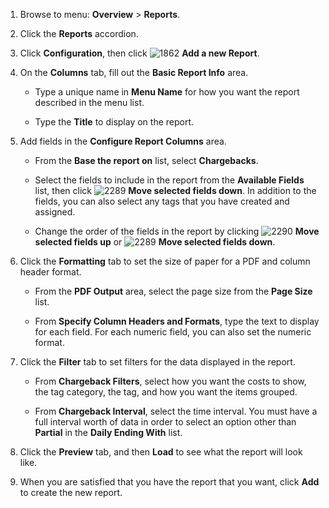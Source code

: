 1.  Browse to menu: **Overview** > **Reports**.

2.  Click the **Reports** accordion.

3.  Click **Configuration**, then click ![1862](../images/1862.png) **Add a new Report**.

4.  On the **Columns** tab, fill out the **Basic Report Info** area.

      - Type a unique name in **Menu Name** for how you want the report described in the menu list.

      - Type the **Title** to display on the report.

5.  Add fields in the **Configure Report Columns** area.

      - From the **Base the report on** list, select **Chargebacks**.

      - Select the fields to include in the report from the **Available Fields** list, then click ![2289](../images/2289.png) **Move selected fields down**. In addition to the fields, you can also select any tags that you have created and assigned.

      - Change the order of the fields in the report by clicking
        ![2290](../images/2290.png) **Move selected fields up** or
        ![2289](../images/2289.png) **Move selected fields down**.

6.  Click the **Formatting** tab to set the size of paper for a PDF and column header format.

      - From the **PDF Output** area, select the page size from the
        **Page Size** list.

      - From **Specify Column Headers and Formats**, type the text to
        display for each field. For each numeric field, you can also set
        the numeric format.

7.  Click the **Filter** tab to set filters for the data displayed in
    the report.

      - From **Chargeback Filters**, select how you want the costs to
        show, the tag category, the tag, and how you want the items
        grouped.

      - From **Chargeback Interval**, select the time interval. You must
        have a full interval worth of data in order to select an option
        other than **Partial** in the **Daily Ending With** list.

8.  Click the **Preview** tab, and then **Load** to see what the report
    will look like.

9.  When you are satisfied that you have the report that you want, click
    **Add** to create the new report.
